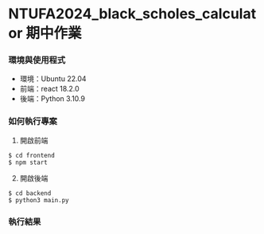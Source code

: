 # NTUFA2024_black_scholes_calculator 期中作業

### 環境與使用程式

* 環境：Ubuntu 22.04
* 前端：react 18.2.0
* 後端：Python 3.10.9

### 如何執行專案

1. 開啟前端

```
$ cd frontend
$ npm start
```

2. 開啟後端

```
$ cd backend 
$ python3 main.py
```

### 執行結果